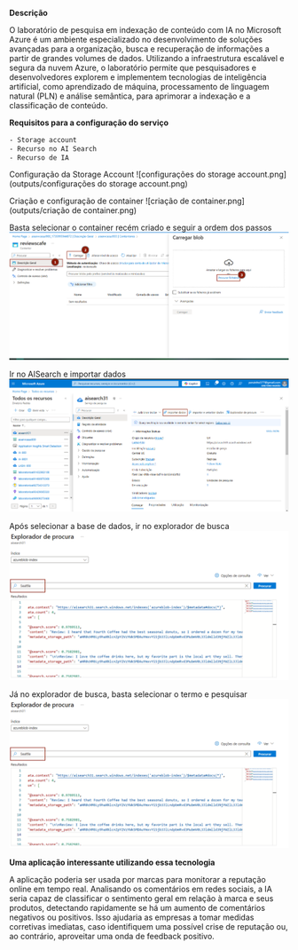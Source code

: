 **Descrição**

O laboratório de pesquisa em indexação de conteúdo com IA no Microsoft Azure é um ambiente especializado no desenvolvimento de soluções avançadas para a organização, busca e recuperação de informações a partir de grandes volumes de dados. Utilizando a infraestrutura escalável e segura da nuvem Azure, o laboratório permite que pesquisadores e desenvolvedores explorem e implementem tecnologias de inteligência artificial, como aprendizado de máquina, processamento de linguagem natural (PLN) e análise semântica, para aprimorar a indexação e a classificação de conteúdo.

**Requisitos para a configuração do serviço**

    - Storage account
    - Recurso no AI Search
    - Recurso de IA

Configuração da Storage Account
![configurações do storage account.png](outputs/configurações do storage account.png)

Criação e configuração de container
![criação de container.png](outputs/criação de container.png)


Basta selecionar o container recém criado e seguir a ordem dos passos
![upload.png](outputs/upload.png)


Ir no AISearch e importar dados
![Imagem não encontrada: Inputs/importar.png](outputs/importar.png "Imagem não encontrada: Inputs/importar.png")


Após selecionar a base de dados, ir no explorador de busca
![busca.png](outputs/busca.png)

Já no explorador de busca, basta selecionar o termo e pesquisar
![busca.png](outputs/busca.png)


**Uma aplicação interessante utilizando essa tecnologia**

A aplicação poderia ser usada por marcas para monitorar a reputação online em tempo real. Analisando os comentários em redes sociais, a IA seria capaz de classificar o sentimento geral em relação à marca e seus produtos, detectando rapidamente se há um aumento de comentários negativos ou positivos. Isso ajudaria as empresas a tomar medidas corretivas imediatas, caso identifiquem uma possível crise de reputação ou, ao contrário, aproveitar uma onda de feedback positivo.